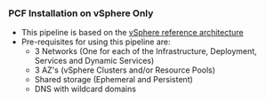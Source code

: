 ### PCF Installation on vSphere Only

-	This pipeline is based on the [vSphere reference architecture](https://docs.pivotal.io/pivotalcf/2-4/refarch/vsphere/vsphere_ref_arch.html)
-	Pre-requisites for using this pipeline are:
	-	3 Networks (One for each of the Infrastructure, Deployment, Services and Dynamic Services)
	-	3 AZ's (vSphere Clusters and/or Resource Pools)
	- Shared storage (Ephemeral and Persistent)
	-	DNS with wildcard domains
